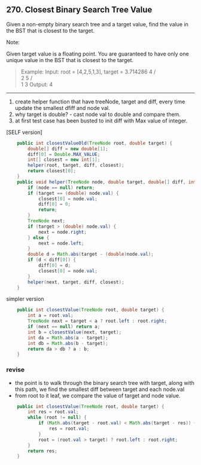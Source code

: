 ## 270. Closest Binary Search Tree Value

Given a non-empty binary search tree and a target value, find the value in the BST that is closest to the target.

Note:

Given target value is a floating point.
You are guaranteed to have only one unique value in the BST that is closest to the target.

>Example:
Input: root = [4,2,5,1,3], target = 3.714286
    4
   / \
  2   5
 / \
1   3
Output: 4

----

1. create helper function that have treeNode, target and diff, every time update the smallest dfiff and node val.
2. why target is double? - cast node val to double and compare them.
3. at first test case has been busted to init diff with Max value of integer.

[SELF version]
```java
    public int closestValueOld(TreeNode root, double target) {
        double[] diff = new double[1];
        diff[0] = Double.MAX_VALUE;
        int[] closest = new int[1];
        helper(root, target, diff, closest);
        return closest[0];
    }
    public void helper(TreeNode node, double target, double[] diff, int[] closest) {
        if (node == null) return;
        if (target == (double) node.val) {
            closest[0] = node.val;
            diff[0] = 0;
            return;
        }
        TreeNode next;
        if (target > (double) node.val) {
            next = node.right;
        } else {
            next = node.left;
        }
        double d = Math.abs(target - (double)node.val);
        if (d < diff[0]) {
            diff[0] = d;
            closest[0] = node.val;
        }
        helper(next, target, diff, closest);
    }
```

simpler version 

```java
    public int closestValue(TreeNode root, double target) {
        int a = root.val;
        TreeNode next = target < a ? root.left : root.right;
        if (next == null) return a;
        int b = closestValue(next, target);
        int da = Math.abs(a - target);
        int db = Math.abs(b - target);
        return da > db ? a : b;
    }
```

### revise

* the point is to walk through the binary search tree with target, along with this path, we find the smallest diff between target and each node.val
* from root to it leaf, we compare the value of target and node value.

```java
    public int closestValue(TreeNode root, double target) {
        int res = root.val;
        while (root != null) {
            if (Math.abs(target - root.val) < Math.abs(target - res)) {
                res = root.val;
            }
            root = (root.val > target) ? root.left : root.right;
        }
        return res;
    }
```